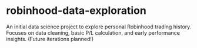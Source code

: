 # robinhood-data-exploration
An initial data science project to explore personal Robinhood trading history. Focuses on data cleaning, basic P/L calculation, and early performance insights. (Future iterations planned!)
